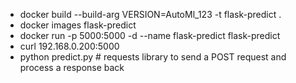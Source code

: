 - docker build --build-arg VERSION=AutoMl_123 -t flask-predict .
- docker images flask-predict
- docker run -p 5000:5000 -d --name flask-predict flask-predict
- curl 192.168.0.200:5000
- python predict.py # requests library to send a POST request and process a response back